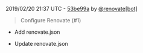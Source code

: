 2019/02/20 21:37 UTC - [53be99a](https://github.com/hassio-addons/addon-nginx-proxy-manager/commit/53be99a49723ea8d8615c5135c611abd562b3714) by [@renovate[bot]](https://github.com/apps/renovate)
> Configure Renovate (#1)

* Add renovate.json

* Update renovate.json 

